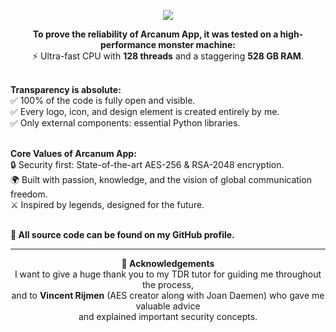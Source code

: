 <p align="center">
  <a href="https://github.com/DenverCoder1/readme-typing-svg">
    <img src="https://readme-typing-svg.herokuapp.com?font=Time+New+Roman&color=0000FF&size=34&center=true&vCenter=true&width=1100&height=160&lines=Arcanum+App;The+Next+Generation+Messaging+Platform;Created+by+Bilal+Chakroun;Student+at+Pere+Vives+Vich,+Igualada;Secured+with+AES-256+and+RSA-2048;With+the+Collaboration+of+AES+Legend...+Vincent+Rijmen.">
  </a>
</p>

<p align="center">
  <b>To prove the reliability of Arcanum App, it was tested on a high-performance monster machine:</b><br>
  ⚡ Ultra-fast CPU with <b>128 threads</b> and a staggering <b>528 GB RAM</b>.<br><br>
  
  <b>Transparency is absolute:</b><br>
  ✅ 100% of the code is fully open and visible.<br>
  ✅ Every logo, icon, and design element is created entirely by me.<br>
  ✅ Only external components: essential Python libraries.<br><br>
  
  <b>Core Values of Arcanum App:</b><br>
  🔒 Security first: State-of-the-art AES-256 & RSA-2048 encryption.<br>
  🌍 Built with passion, knowledge, and the vision of global communication freedom.<br>
  ⚔️ Inspired by legends, designed for the future.<br><br>

  <b>📂 All source code can be found on my GitHub profile.</b>
</p>

---

<p align="center">
  <b>🙏 Acknowledgements</b><br>
  I want to give a huge thank you to my TDR tutor for guiding me throughout the process,<br>
  and to <b>Vincent Rijmen</b> (AES creator along with Joan Daemen) who gave me valuable advice<br>
  and explained important security concepts.
</p>
